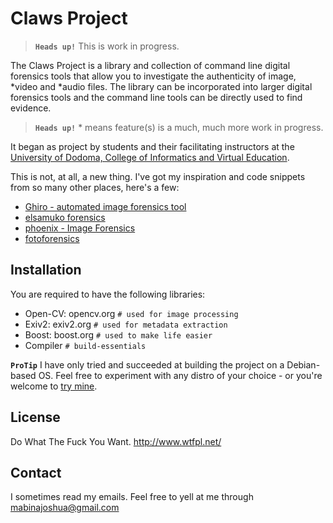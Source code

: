 
# Claws Project

> **`Heads up!`** This is work in progress.

The Claws Project is a library and collection of command line digital forensics tools that allow you to investigate the authenticity of image, \*video and \*audio files. The library can be incorporated into larger digital forensics tools and the command line tools can be directly used to find evidence.

> **`Heads up!`** \* means feature(s) is a much, much more work in progress. 

It began as project by students and their facilitating instructors
at the [University of Dodoma, College of Informatics and Virtual Education](http://cive.hakikidawa.org/).

This is not, at all, a new thing. I've got my inspiration and code snippets from so many other places, here's a few:

- [Ghiro - automated image forensics tool](http://www.getghiro.org/)
- [elsamuko forensics](https://sites.google.com/site/elsamuko/forensics)
- [phoenix - Image Forensics](https://github.com/ebemunk/phoenix)
- [fotoforensics](http://fotoforensics.com/)

## Installation

You are required to have the following libraries:

- Open-CV: opencv.org `# used for image processing`
- Exiv2: exiv2.org `# used for metadata extraction`
- Boost: boost.org `# used to make life easier`
- Compiler `# build-essentials`

**`ProTip`** I have only tried and succeeded at building the project on a Debian-based OS. Feel free to experiment with any distro of your choice - or you're welcome to [try mine](https://www.bunsenlabs.org).

## License

Do What The Fuck You Want. http://www.wtfpl.net/

## Contact

I sometimes read my emails. Feel free to yell at me through mabinajoshua@gmail.com
